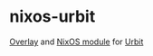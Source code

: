 # nixos-urbit
[Overlay](https://nixos.org/manual/nixpkgs/stable/#chap-overlays) and [NixOS module](https://nixos.org/manual/nixos/stable/index.html#sec-writing-modules) for [Urbit](https://urbit.org)
